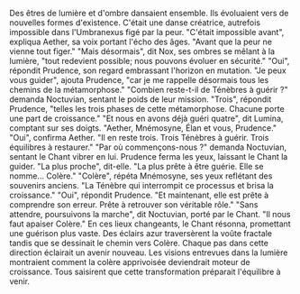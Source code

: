 Des êtres de lumière et d'ombre dansaient ensemble.
Ils évoluaient vers de nouvelles formes d'existence.
C'était une danse créatrice,
autrefois impossible
dans l'Umbranexus figé par la peur.
"C'était impossible avant",
expliqua Aether,
sa voix portant l'écho des âges.
"Avant que la peur
ne vienne tout figer."
"Mais désormais",
dit Nox,
ses ombres se mêlant à la lumière,
"tout redevient possible;
nous pouvons évoluer en sécurité."
"Oui",
répondit Prudence,
son regard embrassant
 l'horizon en mutation.
 "Je peux vous guider",
 ajouta Prudence,
 "car je me rappelle désormais
 tous les chemins de la métamorphose."
"Combien reste-t-il
de Ténèbres à guérir ?"
demanda Noctuvian,
sentant le poids de leur mission.
"Trois",
répondit Prudence,
 "telles les trois phases
 de cette métamorphose.
Chacune porte une part
de croissance."
"Et nous en avons déjà guéri quatre",
dit Lumina,
comptant sur ses doigts.
"Aether, Mnémosyne, Élan
et vous, Prudence."
"Oui",
confirma Aether.
 "Il en reste trois.
 Trois Ténèbres à guérir.
 Trois équilibres à restaurer."
"Par où commençons-nous ?"
demanda Noctuvian,
sentant le Chant vibrer en lui.
Prudence ferma les yeux,
laissant le Chant la guider.
"La plus proche",
dit-elle.
"La plus prête à être guérie.
Elle se nomme... Colère."
"Colère",
répéta Mnémosyne,
ses yeux reflétant
des souvenirs anciens.
 "La Ténèbre qui interrompit
 ce processus
 et brisa la croissance."
"Oui",
répondit Prudence.
"Et maintenant,
elle est prête à comprendre
son erreur.
Prête à retrouver
son véritable rôle."
"Sans attendre, poursuivons la marche",
dit Noctuvian,
porté par le Chant.
"Il nous faut apaiser Colère."
 En ces lieux changeants,
le Chant résonna,
promettant une guérison plus vaste.
Des éclairs azur traversèrent la voûte fractale
tandis que se dessinait le chemin vers Colère.
Chaque pas dans cette direction éclairait un avenir nouveau.
Les visions entrevues dans la lumière montraient
comment la colère apprivoisée deviendrait moteur de croissance.
Tous saisirent que cette transformation
préparait l'équilibre à venir.
